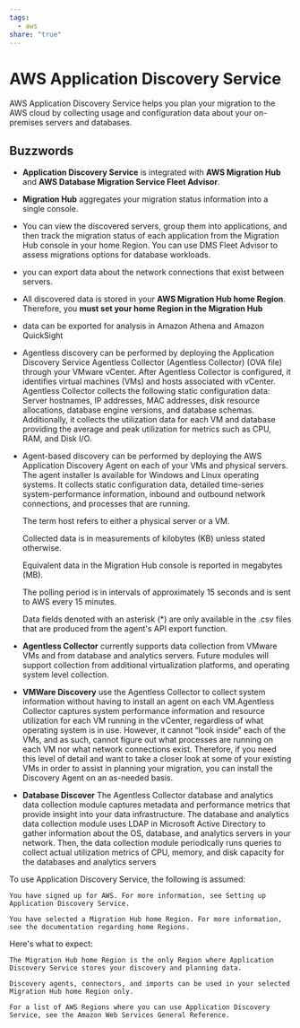 ```yaml
---
tags:
  - aws
share: "true"
---
```



# AWS Application Discovery Service



AWS Application Discovery Service helps you plan your migration to the AWS cloud by collecting usage and configuration data about your on-premises servers and databases.

## Buzzwords

* **Application Discovery Service** is integrated with **AWS Migration Hub** and **AWS Database Migration Service Fleet Advisor**. 

* **Migration Hub** aggregates your migration status information into a single console.
* You can view the discovered servers, group them into applications, and then track the migration status of each application from the Migration Hub console in your home Region. You can use DMS Fleet Advisor to assess migrations options for database workloads.
* you can export data about the network connections that exist between servers.

* All discovered data is stored in your **AWS Migration Hub home Region**. Therefore, you **must set your home Region in the Migration Hub**
* data can be exported for analysis in  Amazon Athena and Amazon QuickSight
* Agentless discovery can be performed by deploying the Application Discovery Service Agentless Collector (Agentless Collector) (OVA file) through your VMware vCenter. After Agentless Collector is configured, it identifies virtual machines (VMs) and hosts associated with vCenter. Agentless Collector collects the following static configuration data: Server hostnames, IP addresses, MAC addresses, disk resource allocations, database engine versions, and database schemas. Additionally, it collects the utilization data for each VM and database providing the average and peak utilization for metrics such as CPU, RAM, and Disk I/O.

* Agent-based discovery can be performed by deploying the AWS Application Discovery Agent on each of your VMs and physical servers. The agent installer is available for Windows and Linux operating systems. It collects static configuration data, detailed time-series system-performance information, inbound and outbound network connections, and processes that are running.

    The term host refers to either a physical server or a VM.

    Collected data is in measurements of kilobytes (KB) unless stated otherwise.

    Equivalent data in the Migration Hub console is reported in megabytes (MB).

    The polling period is in intervals of approximately 15 seconds and is sent to AWS every 15 minutes.

    Data fields denoted with an asterisk (*) are only available in the .csv files that are produced from the agent's API export function.


* **Agentless Collector** currently supports data collection from VMware VMs and from database and analytics servers. Future modules will support collection from additional virtualization platforms, and operating system level collection.
  
* **VMWare Discovery** use the Agentless Collector to collect system information without having to install an agent on each VM.Agentless Collector captures system performance information and resource utilization for each VM running in the vCenter, regardless of what operating system is in use. However, it cannot “look inside” each of the VMs, and as such, cannot figure out what processes are running on each VM nor what network connections exist. Therefore, if you need this level of detail and want to take a closer look at some of your existing VMs in order to assist in planning your migration, you can install the Discovery Agent on an as-needed basis.

* **Database Discover** The Agentless Collector database and analytics data collection module captures metadata and performance metrics that provide insight into your data infrastructure. The database and analytics data collection module uses LDAP in Microsoft Active Directory to gather information about the OS, database, and analytics servers in your network. Then, the data collection module periodically runs queries to collect actual utilization metrics of CPU, memory, and disk capacity for the databases and analytics servers


To use Application Discovery Service, the following is assumed:

    You have signed up for AWS. For more information, see Setting up Application Discovery Service.

    You have selected a Migration Hub home Region. For more information, see the documentation regarding home Regions.

Here's what to expect:

    The Migration Hub home Region is the only Region where Application Discovery Service stores your discovery and planning data.

    Discovery agents, connectors, and imports can be used in your selected Migration Hub home Region only.

    For a list of AWS Regions where you can use Application Discovery Service, see the Amazon Web Services General Reference.




